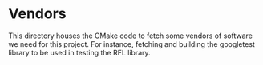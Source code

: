 # Vendors

This directory houses the CMake code to fetch some vendors of software we need for this project.
For instance, fetching and building the googletest library to be used in testing the RFL library.